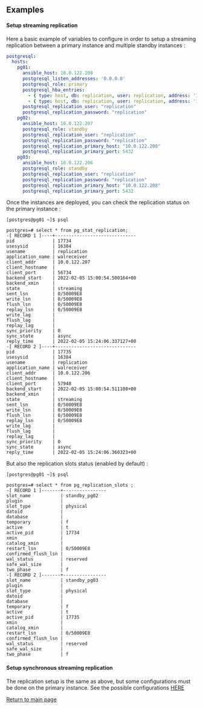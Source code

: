 Examples
--------

#### Setup streaming replication

Here a basic example of variables to configure in order to setup a streaming replication between a primary instance and multiple standby instances :

```YAML
postgresql:
  hosts:
    pg01:
      ansible_host: 10.0.122.208
      postgresql_listen_addresses: '0.0.0.0'
      postgresql_role: primary
      postgresql_hba_entries:
        - { type: host, db: replication, user: replication, address: '10.0.122.207/32', method: scram-sha-256 }
        - { type: host, db: replication, user: replication, address: '10.0.122.206/32', method: scram-sha-256 }
      postgresql_replication_user: "replication"
      postgresql_replication_password: "replication"
    pg02:
      ansible_host: 10.0.122.207
      postgresql_role: standby
      postgresql_replication_user: "replication"
      postgresql_replication_password: "replication"
      postgresql_replication_primary_host: "10.0.122.208"
      postgresql_replication_primary_port: 5432
    pg03:
      ansible_host: 10.0.122.206
      postgresql_role: standby
      postgresql_replication_user: "replication"
      postgresql_replication_password: "replication"
      postgresql_replication_primary_host: "10.0.122.208"
      postgresql_replication_primary_port: 5432
```

Once the instances are deployed, you can check the replication status on the primary instance :

```
[postgres@pg01 ~]$ psql

postgres=# select * from pg_stat_replication;
-[ RECORD 1 ]----+------------------------------
pid              | 17734
usesysid         | 16384
usename          | replication
application_name | walreceiver
client_addr      | 10.0.122.207
client_hostname  |
client_port      | 56734
backend_start    | 2022-02-05 15:00:54.500164+00
backend_xmin     |
state            | streaming
sent_lsn         | 0/50009E8
write_lsn        | 0/50009E8
flush_lsn        | 0/50009E8
replay_lsn       | 0/50009E8
write_lag        |
flush_lag        |
replay_lag       |
sync_priority    | 0
sync_state       | async
reply_time       | 2022-02-05 15:24:06.337127+00
-[ RECORD 2 ]----+------------------------------
pid              | 17735
usesysid         | 16384
usename          | replication
application_name | walreceiver
client_addr      | 10.0.122.206
client_hostname  |
client_port      | 57948
backend_start    | 2022-02-05 15:00:54.511108+00
backend_xmin     |
state            | streaming
sent_lsn         | 0/50009E8
write_lsn        | 0/50009E8
flush_lsn        | 0/50009E8
replay_lsn       | 0/50009E8
write_lag        |
flush_lag        |
replay_lag       |
sync_priority    | 0
sync_state       | async
reply_time       | 2022-02-05 15:24:06.360323+00
```

But also the replication slots status (enabled by default) :

```
[postgres@pg01 ~]$ psql

postgres=# select * from pg_replication_slots ;
-[ RECORD 1 ]-------+----------------
slot_name           | standby_pg02
plugin              |
slot_type           | physical
datoid              |
database            |
temporary           | f
active              | t
active_pid          | 17734
xmin                |
catalog_xmin        |
restart_lsn         | 0/50009E8
confirmed_flush_lsn |
wal_status          | reserved
safe_wal_size       |
two_phase           | f
-[ RECORD 2 ]-------+----------------
slot_name           | standby_pg03
plugin              |
slot_type           | physical
datoid              |
database            |
temporary           | f
active              | t
active_pid          | 17735
xmin                |
catalog_xmin        |
restart_lsn         | 0/50009E8
confirmed_flush_lsn |
wal_status          | reserved
safe_wal_size       |
two_phase           | f
```

#### Setup synchronous streaming replication

The replication setup is the same as above, but some configurations must be done on the primary instance. See the possible configurations [HERE](https://github.com/fbd581/postgresql-server-role/blob/main/docs/examples.md#manage-postgresql-synchronous-streaming-replication)

[Return to main page](../README.md)